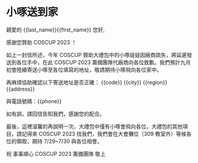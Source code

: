 # 小啄送到家

親愛的 {{last_name}}{{first_name}} 您好,

感謝您贊助 COSCUP 2023 ！

如上一封信所述，今年 COSCUP 贊助大禮包中的小啄娃娃因廠商疏失，將延遲發送到各位手中，在此 COSCUP 2023 籌備團隊代廠商向各位致歉。我們預計九月初會陸續寄送小啄至各位填寫的地址，敬請期待小啄飛向各位家中。

再麻煩協助確認以下寄送地址是否正確：
{{code}} {{city}} {{region}} {{address}}

與電話號碼：{{phone}}

如有誤，請回信告知我們，感謝您的配合。

最後，這裡溫馨的再說明一次，大禮包中僅有小啄會飛向各位，大禮包的其他項目，請記得來 COSCUP 2023 找我們，我們會在大會攤位（309 教室外）等候各位的領取，期待 7/29~7/30 與各位相會。

祝 事事順心
COSCUP 2023 籌備團隊 敬上
